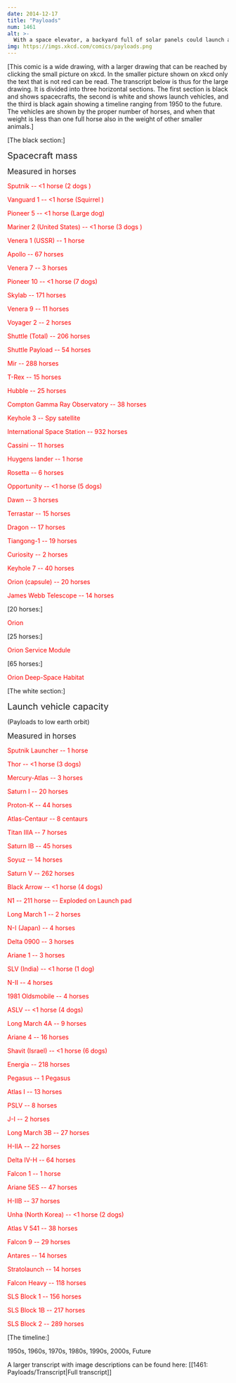 ```yaml
---
date: 2014-12-17
title: "Payloads"
num: 1461
alt: >-
  With a space elevator, a backyard full of solar panels could launch about 500 horses per year, and a large power plant could launch 10 horses per minute.
img: https://imgs.xkcd.com/comics/payloads.png
---
```

[This comic is a wide drawing, with a larger drawing that can be reached by clicking the small picture on xkcd. In the smaller picture shown on xkcd only the text that is not red can be read. The transcript below is thus for the large drawing. It is divided into three horizontal sections. The first section is black and shows spacecrafts, the second is white and shows launch vehicles, and the third is black again showing a timeline ranging from 1950 to the future. The vehicles are shown by the proper number of horses, and when that weight is less than one full horse also in the weight of other smaller animals.]

[The black section:]

<big><big>Spacecraft mass</big></big>

<big>Measured in horses</big>

<font color="red">Sputnik -- <1 horse (2 dogs )</font>

<font color="red">Vanguard 1 -- <1 horse (Squirrel )</font>

<font color="red">Pioneer 5 -- <1 horse (Large dog)</font>

<font color="red">Mariner 2  (United States) -- <1 horse (3 dogs )</font>

<font color="red">Venera 1 (USSR) -- 1 horse</font>

<font color="red">Apollo -- 67 horses</font>

<font color="red">Venera 7 -- 3 horses</font>

<font color="red">Pioneer 10 -- <1 horse (7 dogs)</font>

<font color="red">Skylab -- 171 horses</font>

<font color="red">Venera 9 -- 11 horses</font>

<font color="red">Voyager 2 -- 2 horses</font>

<font color="red">Shuttle (Total) -- 206 horses</font>

<font color="red">Shuttle Payload -- 54 horses</font>

<font color="red">Mir -- 288  horses</font>

<font color="red">T-Rex -- 15 horses</font>

<font color="red">Hubble -- 25 horses</font>

<font color="red">Compton Gamma Ray Observatory -- 38 horses</font>

<font color="red">Keyhole 3 -- Spy satellite</font>

<font color="red">International Space Station -- 932 horses</font>

<font color="red">Cassini -- 11 horses</font>

<font color="red">Huygens lander -- 1 horse</font>

<font color="red">Rosetta -- 6 horses</font>

<font color="red">Opportunity -- <1 horse (5 dogs)</font>

<font color="red">Dawn -- 3 horses</font>

<font color="red">Terrastar -- 15 horses</font>

<font color="red">Dragon -- 17 horses</font>

<font color="red">Tiangong-1 -- 19 horses</font>

<font color="red">Curiosity -- 2 horses</font>

<font color="red">Keyhole 7 -- 40 horses</font>

<font color="red">Orion (capsule) -- 20 horses</font>

<font color="red">James Webb Telescope -- 14 horses</font>

[20 horses:]

<font color="red">Orion</font>

[25 horses:]

<font color="red">Orion Service Module</font>

[65 horses:]

<font color="red">Orion Deep-Space Habitat</font>

[The white section:]

<big><big>Launch vehicle capacity</big></big>

(Payloads to low earth orbit)

<big>Measured in horses</big>

<font color="red">Sputnik Launcher -- 1 horse</font>

<font color="red">Thor -- <1 horse (3 dogs)</font>

<font color="red">Mercury-Atlas -- 3 horses</font>

<font color="red">Saturn I -- 20 horses</font>

<font color="red">Proton-K -- 44 horses</font>

<font color="red">Atlas-Centaur -- 8 centaurs</font>

<font color="red">Titan IIIA -- 7 horses</font>

<font color="red">Saturn IB -- 45 horses</font>

<font color="red">Soyuz -- 14 horses</font>

<font color="red">Saturn V -- 262 horses</font>

<font color="red">Black Arrow --  <1 horse (4 dogs)</font>

<font color="red">N1 -- 211 horse -- Exploded on Launch pad</font>

<font color="red">Long March 1 -- 2 horses</font>

<font color="red">N-I (Japan) -- 4 horses</font>

<font color="red">Delta 0900 -- 3 horses</font>

<font color="red">Ariane 1 -- 3 horses</font>

<font color="red">SLV (India) --  <1 horse (1 dog)</font>

<font color="red">N-II -- 4 horses</font>

<font color="red">1981 Oldsmobile -- 4 horses</font>

<font color="red">ASLV --  <1 horse (4 dogs)</font>

<font color="red">Long March 4A -- 9 horses</font>

<font color="red">Ariane 4 -- 16 horses</font>

<font color="red">Shavit (Israel) --  <1 horse (6 dogs)</font>

<font color="red">Energia -- 218 horses</font>

<font color="red">Pegasus -- 1 Pegasus</font>

<font color="red">Atlas I -- 13 horses</font>

<font color="red">PSLV -- 8 horses</font>

<font color="red">J-I -- 2 horses</font>

<font color="red">Long March 3B -- 27 horses</font>

<font color="red">H-IIA -- 22 horses</font>

<font color="red">Delta IV-H -- 64 horses</font>

<font color="red">Falcon 1 -- 1 horse</font>

<font color="red">Ariane 5ES -- 47 horses</font>

<font color="red">H-IIB -- 37 horses</font>

<font color="red">Unha (North Korea) --  <1 horse (2 dogs)</font>

<font color="red">Atlas V 541 -- 38 horses</font>

<font color="red">Falcon 9 -- 29 horses</font>

<font color="red">Antares -- 14 horses</font>

<font color="red">Stratolaunch -- 14 horses</font>

<font color="red">Falcon Heavy -- 118 horses</font>

<font color="red">SLS Block 1 -- 156 horses</font>

<font color="red">SLS Block 1B -- 217 horses</font>

<font color="red">SLS Block 2 -- 289 horses</font>

[The timeline:]

1950s, 1960s, 1970s, 1980s, 1990s, 2000s, Future

A larger transcript with image descriptions can be found here: [[1461: Payloads/Transcript|Full transcript]]
